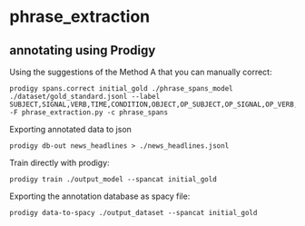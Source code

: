 # phrase_extraction


## annotating using Prodigy

Using the suggestions of the Method A that you can manually correct:
```
prodigy spans.correct initial_gold ./phrase_spans_model ./dataset/gold_standard.jsonl --label SUBJECT,SIGNAL,VERB,TIME,CONDITION,OBJECT,OP_SUBJECT,OP_SIGNAL,OP_VERB,OP_TIME,OP_CONDITION,OP_OBJECT -F phrase_extraction.py -c phrase_spans
```

Exporting annotated data to json
```
prodigy db-out news_headlines > ./news_headlines.jsonl
```

Train directly with prodigy:
```
prodigy train ./output_model --spancat initial_gold
```

Exporting the annotation database as spacy file:
```
prodigy data-to-spacy ./output_dataset --spancat initial_gold
```

